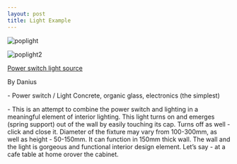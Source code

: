 ```yaml
---
layout: post
title: Light Example
---
```


![poplight]({{site.baseurl}}/images/pop1.jpg)

![poplight2]({{site.baseurl}}/images/pop2.jpg)

[Power switch light source](http://www.trendhunter.com/trends/power-switch-light-by-danius)

<p>By Danius</p>

<p>- Power switch / Light 
Concrete, organic glass, electronics (the simplest)</p>

<p>- This is an attempt to combine the power switch and lighting in a meaningful element of interior lighting. This light turns on and emerges (spring support) out of the wall by easily touching its cap. Turns off as well - click and close it. Diameter of the fixture may vary from 100-300mm, as well as height - 50-150mm. It can function in 150mm thick wall. The wall and the light is gorgeous and functional interior design element. Let’s say - at a cafe table at home orover the cabinet. 
</p>